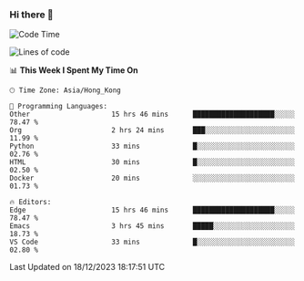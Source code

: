 ### Hi there 👋

<!--
**nicehiro/nicehiro** is a ✨ _special_ ✨ repository because its `README.md` (this file) appears on your GitHub profile.

Here are some ideas to get you started:

- 🔭 I’m currently working on ...
- 🌱 I’m currently learning ...
- 👯 I’m looking to collaborate on ...
- 🤔 I’m looking for help with ...
- 💬 Ask me about ...
- 📫 How to reach me: ...
- 😄 Pronouns: ...
- ⚡ Fun fact: ...
-->

<!--START_SECTION:waka-->
![Code Time](http://img.shields.io/badge/Code%20Time-162%20hrs%2032%20mins-blue)

![Lines of code](https://img.shields.io/badge/From%20Hello%20World%20I%27ve%20Written-2.6%20million%20lines%20of%20code-blue)

📊 **This Week I Spent My Time On** 

```text
🕑︎ Time Zone: Asia/Hong_Kong

💬 Programming Languages: 
Other                    15 hrs 46 mins      ████████████████████░░░░░   78.47 % 
Org                      2 hrs 24 mins       ███░░░░░░░░░░░░░░░░░░░░░░   11.99 % 
Python                   33 mins             █░░░░░░░░░░░░░░░░░░░░░░░░   02.76 % 
HTML                     30 mins             █░░░░░░░░░░░░░░░░░░░░░░░░   02.50 % 
Docker                   20 mins             ░░░░░░░░░░░░░░░░░░░░░░░░░   01.73 % 

🔥 Editors: 
Edge                     15 hrs 46 mins      ████████████████████░░░░░   78.47 % 
Emacs                    3 hrs 45 mins       █████░░░░░░░░░░░░░░░░░░░░   18.73 % 
VS Code                  33 mins             █░░░░░░░░░░░░░░░░░░░░░░░░   02.80 % 
```


 Last Updated on 18/12/2023 18:17:51 UTC
<!--END_SECTION:waka-->
